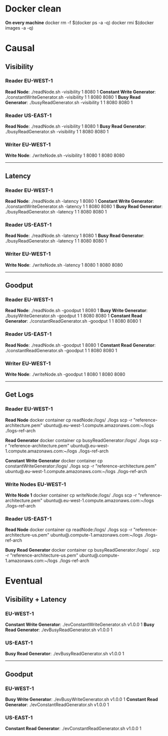 # Docker clean
**On every machine**
docker rm -f $(docker ps -a -q)
docker rmi $(docker images -a -q)

# Causal
## Visibility

### Reader EU-WEST-1
**Read Node**: ./readNode.sh <image-tag>-visibility 1 8080 1
**Constant Write Generator**: ./constantWriteGenerator.sh <image-tag>-visibility 1 1 8080 <read-eu-ip> 8080 <write-ip> 1 <delay> <totalWrites> <keys>
**Busy Read Generator**: ./busyReadGenerator.sh <image-tag>-visibility 1 1 8080 <read-eu-ip> 8080 <write-ip> 1 <totalWrites> <keysPerRead> <keys>

### Reader US-EAST-1
**Read Node**: ./readNode.sh <image-tag>-visibility 1 8080 1
**Busy Read Generator**: ./busyReadGenerator.sh <image-tag>-visibility 1 1 8080 <read-us-ip> 8080 <write-ip> 1 <totalWrites> <keysPerRead> <keys>

### Writer EU-WEST-1
**Write Node**: ./writeNode.sh <image-tag>-visibility 1 8080 1 8080 <read-eu-ip> 8080 <read-us-ip>

---
## Latency

### Reader EU-WEST-1
**Read Node**: ./readNode.sh <image-tag>-latency 1 8080 1
**Constant Write Generator**: ./constantWriteGenerator.sh <image-tag>-latency 1 1 8080 <read-eu-ip> 8080 <write-ip> 1 <delay> <totalWrites> <keys>
**Busy Read Generator**: ./busyReadGenerator.sh <image-tag>-latency 1 1 8080 <read-eu-ip> 8080 <write-ip> 1 <totalWrites> <keysPerRead> <keys>

### Reader US-EAST-1
**Read Node**: ./readNode.sh <image-tag>-latency 1 8080 1
**Busy Read Generator**: ./busyReadGenerator.sh <image-tag>-latency 1 1 8080 <read-us-ip> 8080 <write-ip> 1 <totalWrites> <keysPerRead> <keys>

### Writer EU-WEST-1
**Write Node**: ./writeNode.sh <image-tag>-latency 1 8080 1 8080 <read-eu-ip> 8080 <read-us-ip>

---
## Goodput

### Reader EU-WEST-1
**Read Node**: ./readNode.sh <image-tag>-goodput 1 8080 1
**Busy Write Generator**: ./busyWriteGenerator.sh <image-tag>-goodput 1 1 8080 <read-eu-ip> 8080 <write-ip> 1 <keys>
**Constant Read Generator**: ./constantReadGenerator.sh <image-tag>-goodput 1 1 8080 <read-eu-ip> 8080 <write-ip> 1 <delay> <totalWrites> <keysPerRead> <keys>

### Reader US-EAST-1
**Read Node**: ./readNode.sh <image-tag>-goodput 1 8080 1
**Constant Read Generator**: ./constantReadGenerator.sh <image-tag>-goodput 1 1 8080 <read-us-ip> 8080 <write-ip> 1 <delay> <totalWrites> <keysPerRead> <keys>

### Writer EU-WEST-1
**Write Node**: ./writeNode.sh <image-tag>-goodput 1 8080 1 8080 <read-eu-ip> 8080 <read-us-ip>

---
## Get Logs
### Reader EU-WEST-1
**Read Node**
docker container cp readNode:/logs/ ./logs
scp -r "reference-architecture.pem" ubuntu@<DNS>.eu-west-1.compute.amazonaws.com:~/logs ./logs-ref-arch

**Read Generator**
docker container cp busyReadGenerator:/logs/ ./logs
scp -r "reference-architecture.pem" ubuntu@<DNS>.eu-west-1.compute.amazonaws.com:~/logs ./logs-ref-arch

**Constant Write Generator**
docker container cp constantWriteGenerator:/logs/ ./logs
scp -r "reference-architecture.pem" ubuntu@<DNS>.eu-west-1.compute.amazonaws.com:~/logs ./logs-ref-arch

### Write Nodes EU-WEST-1
**Write Node 1**
docker container cp writeNode:/logs/ ./logs
scp -r "reference-architecture.pem" ubuntu@<DNS>.eu-west-1.compute.amazonaws.com:~/logs ./logs-ref-arch

### Reader US-EAST-1
**Read Node**
docker container cp readNode:/logs/ ./logs
scp -r "reference-architecture-us.pem" ubuntu@<DNS>.compute-1.amazonaws.com:~/logs ./logs-ref-arch

**Busy Read Generator**
docker container cp busyReadGenerator:/logs/ .
scp -r "reference-architecture-us.pem" ubuntu@<DNS>.compute-1.amazonaws.com:~/logs ./logs-ref-arch

# Eventual

## Visibility + Latency

### EU-WEST-1
**Constant Write Generator**: ./evConstantWriteGenerator.sh v1.0.0 1 <delay> <totalWrites> <keys>
**Busy Read Generator**: ./evBusyReadGenerator.sh v1.0.0 1 <totalWrites> <keys>

### US-EAST-1
**Busy Read Generator**: ./evBusyReadGenerator.sh v1.0.0 1 <totalWrites> <keys>

---
## Goodput

### EU-WEST-1
**Busy Write Generator**: ./evBusyWriteGenerator.sh v1.0.0 1 <keys>
**Constant Read Generator**: ./evConstantReadGenerator.sh v1.0.0 1 <delay> <totalWrites> <keys>

### US-EAST-1
**Constant Read Generator**: ./evConstantReadGenerator.sh v1.0.0 1 <delay> <totalWrites> <keys>
